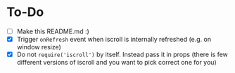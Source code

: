 # To-Do

- [ ] Make this README.md :)
- [x] Trigger `onRefresh` event when iscroll is internally refreshed (e.g. on window resize)
- [x] Do not `require('iscroll')` by itself. Instead pass it in props (there is few different versions of iscroll and you want to pick correct one for you)
